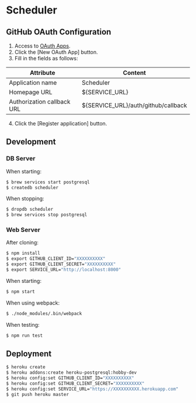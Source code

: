# Scheduler

## GitHub OAuth Configuration

1. Access to [OAuth Apps](https://github.com/settings/developers).
2. Click the [New OAuth App] button.
3. Fill in the fields as follows:

| Attribute | Content |
| - | - |
| Application name | Scheduler |
| Homepage URL | ${SERVICE_URL} |
| Authorization callback URL | ${SERVICE_URL}/auth/github/callback |

4. Click the [Register application] button.

## Development

### DB Server

When starting:

```sh
$ brew services start postgresql
$ createdb scheduler
```

When stopping:

```sh
$ dropdb scheduler
$ brew services stop postgresql
```

### Web Server

After cloning:

```sh
$ npm install
$ export GITHUB_CLIENT_ID="XXXXXXXXXX"
$ export GITHUB_CLIENT_SECRET="XXXXXXXXXX"
$ export SERVICE_URL="http://localhost:8000"
```

When starting:

```sh
$ npm start
```

When using webpack:

```sh
$ ./node_modules/.bin/webpack
```

When testing:

```sh
$ npm run test
```

## Deployment

```sh
$ heroku create
$ heroku addons:create heroku-postgresql:hobby-dev
$ heroku config:set GITHUB_CLIENT_ID="XXXXXXXXXX"
$ heroku config:set GITHUB_CLIENT_SECRET="XXXXXXXXXX"
$ heroku config:set SERVICE_URL="https://XXXXXXXXXX.herokuapp.com"
$ git push heroku master
```
